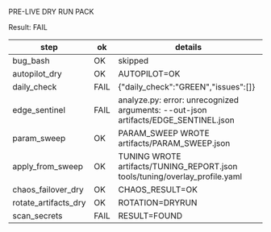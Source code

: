 PRE-LIVE DRY RUN PACK

Result: FAIL

| step | ok | details |
|------|----|---------|
| bug_bash | OK | skipped |
| autopilot_dry | OK | AUTOPILOT=OK |
| daily_check | FAIL | {"daily_check":"GREEN","issues":[]} |
| edge_sentinel | FAIL | analyze.py: error: unrecognized arguments: --out-json artifacts/EDGE_SENTINEL.json |
| param_sweep | OK | PARAM_SWEEP WROTE artifacts/PARAM_SWEEP.json |
| apply_from_sweep | OK | TUNING WROTE artifacts/TUNING_REPORT.json tools/tuning/overlay_profile.yaml |
| chaos_failover_dry | OK | CHAOS_RESULT=OK |
| rotate_artifacts_dry | OK | ROTATION=DRYRUN |
| scan_secrets | FAIL | RESULT=FOUND |
